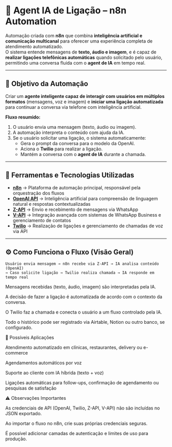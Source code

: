 # 🤖 Agent IA de Ligação – n8n Automation

Automação criada com **n8n** que combina **inteligência artificial e comunicação multicanal** para oferecer uma experiência completa de atendimento automatizado.  
O sistema entende mensagens de **texto, áudio e imagem**, e é capaz de **realizar ligações telefônicas automáticas** quando solicitado pelo usuário, permitindo uma conversa fluida com o **agent de IA** em tempo real.

---

## 🎯 Objetivo da Automação

Criar um **agente inteligente capaz de interagir com usuários em múltiplos formatos** (mensagens, voz e imagem) e **iniciar uma ligação automatizada** para continuar a conversa via telefone com inteligência artificial.

**Fluxo resumido:**
1. O usuário envia uma mensagem (texto, áudio ou imagem).  
2. A automação interpreta o conteúdo com ajuda da IA.  
3. Se o usuário solicitar uma ligação, o sistema automaticamente:
   - Gera o prompt da conversa para o modelo da OpenAI.  
   - Aciona o **Twilio** para realizar a ligação.  
   - Mantém a conversa com o **agent de IA** durante a chamada.  

---

## 🧩 Ferramentas e Tecnologias Utilizadas

- **[n8n](https://n8n.io/)** → Plataforma de automação principal, responsável pela orquestração dos fluxos  
- **[OpenAI API](https://platform.openai.com/)** → Inteligência artificial para compreensão de linguagem natural e respostas contextualizadas  
- **[Z-API](https://z-api.io/)** → Envio e recebimento de mensagens via WhatsApp  
- **[V-API](https://vapi.ai/)** → Integração avançada com sistemas de WhatsApp Business e gerenciamento de contatos  
- **[Twilio](https://www.twilio.com/)** → Realização de ligações e gerenciamento de chamadas de voz via API  

---

## ⚙️ Como Funciona o Fluxo (Visão Geral)

```text
Usuário envia mensagem → n8n recebe via Z-API → IA analisa conteúdo (OpenAI)
→ Caso solicite ligação → Twilio realiza chamada → IA responde em tempo real
```

Mensagens recebidas (texto, áudio, imagem) são interpretadas pela IA.

A decisão de fazer a ligação é automatizada de acordo com o contexto da conversa.

O Twilio faz a chamada e conecta o usuário a um fluxo controlado pela IA.

Todo o histórico pode ser registrado via Airtable, Notion ou outro banco, se configurado.


🚀 Possíveis Aplicações

Atendimento automatizado em clínicas, restaurantes, delivery ou e-commerce

Agendamentos automáticos por voz

Suporte ao cliente com IA híbrida (texto + voz)

Ligações automáticas para follow-ups, confirmação de agendamento ou pesquisas de satisfação


⚠️ Observações Importantes

As credenciais de API (OpenAI, Twilio, Z-API, V-API) não são incluídas no JSON exportado.

Ao importar o fluxo no n8n, crie suas próprias credenciais seguras.

É possível adicionar camadas de autenticação e limites de uso para produção.
